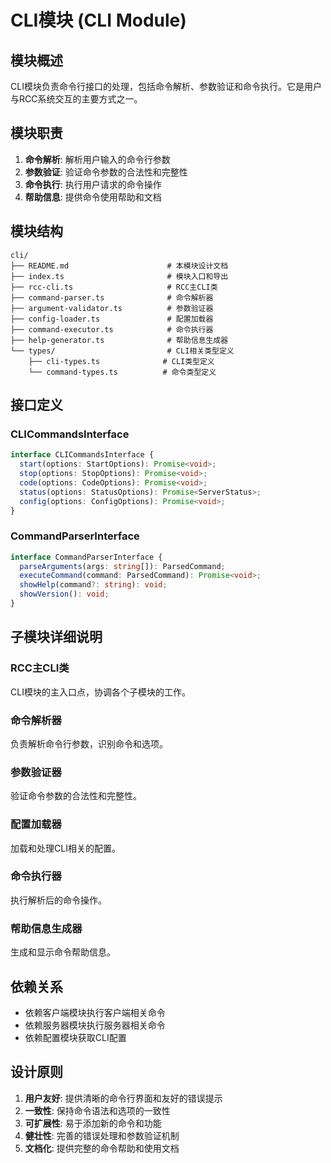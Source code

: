 # CLI模块 (CLI Module)

## 模块概述

CLI模块负责命令行接口的处理，包括命令解析、参数验证和命令执行。它是用户与RCC系统交互的主要方式之一。

## 模块职责

1. **命令解析**: 解析用户输入的命令行参数
2. **参数验证**: 验证命令参数的合法性和完整性
3. **命令执行**: 执行用户请求的命令操作
4. **帮助信息**: 提供命令使用帮助和文档

## 模块结构

```
cli/
├── README.md                      # 本模块设计文档
├── index.ts                       # 模块入口和导出
├── rcc-cli.ts                     # RCC主CLI类
├── command-parser.ts              # 命令解析器
├── argument-validator.ts          # 参数验证器
├── config-loader.ts               # 配置加载器
├── command-executor.ts            # 命令执行器
├── help-generator.ts              # 帮助信息生成器
└── types/                         # CLI相关类型定义
    ├── cli-types.ts              # CLI类型定义
    └── command-types.ts          # 命令类型定义
```

## 接口定义

### CLICommandsInterface

```typescript
interface CLICommandsInterface {
  start(options: StartOptions): Promise<void>;
  stop(options: StopOptions): Promise<void>;
  code(options: CodeOptions): Promise<void>;
  status(options: StatusOptions): Promise<ServerStatus>;
  config(options: ConfigOptions): Promise<void>;
}
```

### CommandParserInterface

```typescript
interface CommandParserInterface {
  parseArguments(args: string[]): ParsedCommand;
  executeCommand(command: ParsedCommand): Promise<void>;
  showHelp(command?: string): void;
  showVersion(): void;
}
```

## 子模块详细说明

### RCC主CLI类

CLI模块的主入口点，协调各个子模块的工作。

### 命令解析器

负责解析命令行参数，识别命令和选项。

### 参数验证器

验证命令参数的合法性和完整性。

### 配置加载器

加载和处理CLI相关的配置。

### 命令执行器

执行解析后的命令操作。

### 帮助信息生成器

生成和显示命令帮助信息。

## 依赖关系

- 依赖客户端模块执行客户端相关命令
- 依赖服务器模块执行服务器相关命令
- 依赖配置模块获取CLI配置

## 设计原则

1. **用户友好**: 提供清晰的命令行界面和友好的错误提示
2. **一致性**: 保持命令语法和选项的一致性
3. **可扩展性**: 易于添加新的命令和功能
4. **健壮性**: 完善的错误处理和参数验证机制
5. **文档化**: 提供完整的命令帮助和使用文档
